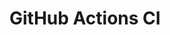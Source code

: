 # GitHub Actions CI





























































































































































































































































































































































































































































































































































































































































































































































































































































































































































































































































































































































































































































































































































































































































































































































































